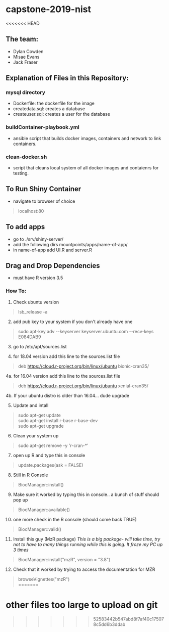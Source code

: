 # capstone-2019-nist
<<<<<<< HEAD

## The team: 
* Dylan Cowden
* Misae Evans
* Jack Fraser

## Explanation of Files in this Repository: 
### mysql directory 
* Dockerfile: the dockerfile for the image
* createdata.sql: creates a database
* createuser.sql: creates a user for the database 
### buildContainer-playbook.yml
* ansible script that builds docker images, containers and network to link containers. 
### clean-docker.sh
* script that cleans local system of all docker images and contaienrs for testing.

## To Run Shiny Container
* navigate to browser of choice
>  localhost:80

## To add apps 
* go to ./srv/shiny-server/
* add the following dirs mountpoints/apps/name-of-app/ 
* in name-of-app add UI.R and server.R 

## Drag and Drop Dependencies
* must have R version 3.5
### How To: 
1. Check ubuntu version 
> lsb_release -a
2. add pub key to your system if you don't already have one 
> sudo apt-key adv --keyserver keyserver.ubuntu.com --recv-keys E084DAB9
3. go to /etc/apt/sources.list

4. for 18.04 version add this line to the sources.list file  <br />
> deb https://cloud.r-project.org/bin/linux/ubuntu bionic-cran35/  <br />

4a. for 16.04 version add this line to the sources.list file  <br />
> deb https://cloud.r-project.org/bin/linux/ubuntu xenial-cran35/  <br />

4b. If your ubuntu distro is older than 16.04... dude upgrade  <br />

5. Update and intall  <br />
> sudo apt-get update  <br />
> sudo apt-get install r-base r-base-dev <br />
> sudo apt-get upgrade <br />
6. Clean your system up <br />
> sudo apt-get remove -y 'r-cran-*' <br />
7. open up R and type this in console 
>update.packages(ask = FALSE) <br />
8. Still in R Console <br />
> BiocManager::install() <br />
9. Make sure it worked by typing this in console.. a bunch of stuff should pop up <br />
> BiocManager::available()
10. one more check in the R console (should come back TRUE) <br />
> BiocManager::valid() <br />
11. Install this guy (MzR package) *This is a big package- will take time, try not to have to many things running while this is going. It froze my PC up 3 times*
> BiocManager::install("mzR", version = "3.8") <br />
12. Check that it worked by trying to access the documentation for MZR <br />
> browseVignettes("mzR") <br />
=======
# other files too large to upload on git
>>>>>>> 52583442b547abd8f7af40c175078c5dd6b3ddab
